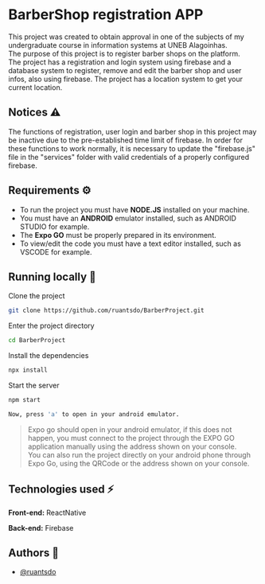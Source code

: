 # BarberShop registration APP

This project was created to obtain approval in one of the subjects of my undergraduate course in information systems at UNEB Alagoinhas.   
The purpose of this project is to register barber shops on the platform.   
The project has a registration and login system using firebase and a database system to register, remove and edit the barber shop and user infos, also using firebase. 
The project has a location system to get your current location.
## Notices ⚠️

The functions of registration, user login and barber shop in this project may be inactive due to the pre-established time limit of firebase. In order for these functions to work normally, it is necessary to update the "firebase.js" file in the "services" folder with valid credentials of a properly configured firebase.
## Requirements ⚙️

- To run the project you must have **NODE.JS** installed on your machine.
- You must have an **ANDROID** emulator installed, such as ANDROID STUDIO for example.
- The **Expo GO** must be properly prepared in its environment.
- To view/edit the code you must have a text editor installed, such as VSCODE for example.


## Running locally 🚀

Clone the project

```bash
git clone https://github.com/ruantsdo/BarberProject.git
```

Enter the project directory

```bash
cd BarberProject
```

Install the dependencies

```bash
npx install 
```

Start the server

```bash
npm start
```
```bash
Now, press 'a' to open in your android emulator. 
```

> Expo go should open in your android emulator, if this does not happen, you must connect to the project through the EXPO GO application manually using the address shown on your console.  
> You can also run the project directly on your android phone through Expo Go, using the QRCode or the address shown on your console.

## Technologies used ⚡

**Front-end:** ReactNative

**Back-end:** Firebase


## Authors 👥
- [@ruantsdo](https://github.com/ruantsdo)